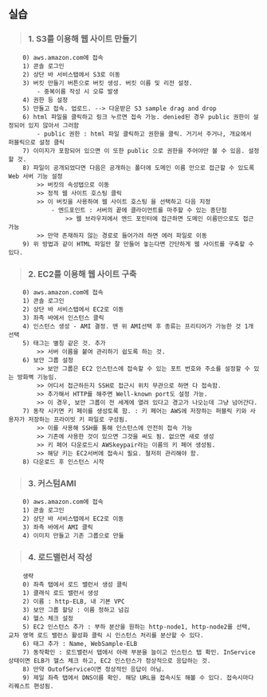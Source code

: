 ##  실습
>###    1. S3를 이용해 웹 사이트 만들기
        0) aws.amazon.com에 접속
        1) 콘솔 로그인
        2) 상단 바 서비스탭에서 S3로 이동
        3) 버킷 만들기 버튼으로 버킷 생성. 버킷 이름 및 리전 설정.
            - 중복이름 작성 시 오류 발생
        4) 권한 등 설정
        5) 만들고 접속. 업로드. --> 다운받은 S3 sample drag and drop
        6) html 파일을 클릭하고 링크 누르면 접속 가능. denied된 경우 public 권한이 설정되어 있지 않아서 그러함
            - public 권한 : html 파일 클릭하고 권한을 클릭. 거기서 주거나, 개요에서 퍼블릭으로 설정 클릭
        7) 이미지가 포함되어 있으면 이 또한 public 으로 권한을 주어야만 볼 수 있음. 설정할 것.
        8) 파일이 공개되었다면 다음은 공개하는 폴더에 도메인 이름 만으로 접근할 수 있도록 Web 서버 기능 설정
            >> 버킷의 속성탭으로 이동
            >> 정적 웹 사이트 호스팅 클릭
            >> 이 버킷을 사용하여 웹 사이트 호스팅 을 선택하고 다음 지정
                - 엔드포인트 : 서버의 끝에 클라이언트를 마주할 수 있는 종단점
                    >> 웹 브라우저에서 엔드 포인터에 접근하면 도메인 이름만으로도 접근 가능
            >> 만약 존재하지 않는 경로로 들어가려 하면 에러 파일로 이동
        9) 위 방법과 같이 HTML 파일만 잘 만들어 놓는다면 간단하게 웹 사이트를 구축할 수 있다.
>###    2. EC2를 이용해 웹 사이트 구축
        0) aws.amazon.com에 접속
        1) 콘솔 로그인
        2) 상단 바 서비스탭에서 EC2로 이동
        3) 좌측 바에서 인스턴스 클릭
        4) 인스턴스 생성 - AMI 결정. 맨 위 AMI선택 후 종류는 프리티어가 가능한 것 1개 선택
        5) 태그는 별칭 같은 것. 추가
            >> 서버 이름을 붙여 관리하기 쉽도록 하는 것.
        6) 보안 그룹 설정
            >> 보안 그룹은 EC2 인스턴스에 접속할 수 있는 포트 번호와 주소를 설정할 수 있는 방화벽 기능임.
            >> 어디서 접근하든지 SSH로 접근시 위치 무관으로 하면 다 접속함.
            >> 추가해서 HTTP를 해주면 Well-known port도 설정 가능.
            >> 이 경우, 보안 그룹이 전 세계에 열려 있다고 경고가 나오는데 그냥 넘어간다.
        7) 동작 시키면 키 페이를 생성토록 함. : 키 페어는 AWS에 저장하는 퍼블릭 키와 사용자가 저장하는 프라이빗 키 파일로 구성됨.
            >> 이를 사용해 SSH를 통해 인스턴스에 안전히 접속 가능
            >> 기존에 사용한 것이 있으면 그것을 써도 됨. 없으면 새로 생성
            >> 키 페어 다운로드시 AWSkeypair라는 이름의 키 페어 생성됨.
            >> 해당 키는 EC2서버에 접속시 필요. 철저히 관리해야 함.
        8) 다운로드 후 인스턴스 시작
>###    3. 커스텀AMI
        0) aws.amazon.com에 접속
        1) 콘솔 로그인
        2) 상단 바 서비스탭에서 EC2로 이동
        3) 좌측 바에서 AMI 클릭
        4) 이미지 만들고 기존 그룹으로 만듦
>###    4. 로드밸런서 작성
        생략
        0) 좌측 탭에서 로드 밸런서 생성 클릭
        1) 클래식 로드 밸런서 생성
        2) 이름 : http-ELB, 내 기본 VPC
        3) 보안 그룹 할당 : 이름 정하고 넘김
        4) 헬스 체크 설정
        5) EC2 인스턴스 추가 : 부하 분산을 원하는 http-node1, http-node2를 선택, 교차 영역 로드 밸런스 활성화 클릭 시 인스턴스 처리를 분산할 수 있다.
        6) 태그 추가 : Name, WebSample-ELB
        7) 동작확인 : 로드밸런서 탭에서 아래 부분을 늘이고 인스턴스 탭 확인. InService상태이면 ELB가 헬스 체크 하고, EC2 인스턴스가 정상적으로 응답하는 것.
        8) 만약 OutofService이면 정상적인 응답이 아님.
        9) 제일 좌측 탭에서 DNS이름 확인. 해당 URL을 접속시도 해볼 수 있다. 접속시마다 리퀘스트 편성됨.